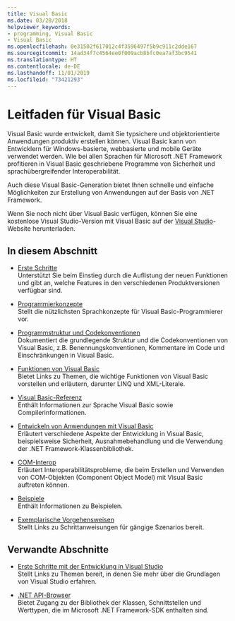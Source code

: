 ```yaml
---
title: Visual Basic
ms.date: 03/28/2018
helpviewer_keywords:
- programming, Visual Basic
- Visual Basic
ms.openlocfilehash: 0e31502f617012c4f3596497f5b9c911c2dde167
ms.sourcegitcommit: 14ad34f7c4564ee0f009acb8bfc0ea7af3bc9541
ms.translationtype: HT
ms.contentlocale: de-DE
ms.lasthandoff: 11/01/2019
ms.locfileid: "73421293"
---
```

# <a name="visual-basic-guide"></a>Leitfaden für Visual Basic

Visual Basic wurde entwickelt, damit Sie typsichere und objektorientierte Anwendungen produktiv erstellen können. Visual Basic kann von Entwicklern für Windows-basierte, webbasierte und mobile Geräte verwendet werden. Wie bei allen Sprachen für Microsoft .NET Framework profitieren in Visual Basic geschriebene Programme von Sicherheit und sprachübergreifender Interoperabilität.

Auch diese Visual Basic-Generation bietet Ihnen schnelle und einfache Möglichkeiten zur Erstellung von Anwendungen auf der Basis von .NET Framework.

Wenn Sie noch nicht über Visual Basic verfügen, können Sie eine kostenlose Visual Studio-Version mit Visual Basic auf der [Visual Studio](https://aka.ms/vsdownload?utm_source=mscom&utm_campaign=msdocs)-Website herunterladen.

## <a name="in-this-section"></a>In diesem Abschnitt

- [Erste Schritte](../visual-basic/getting-started/index.md)  
  Unterstützt Sie beim Einstieg durch die Auflistung der neuen Funktionen und gibt an, welche Features in den verschiedenen Produktversionen verfügbar sind.

- [Programmierkonzepte](../visual-basic/programming-guide/concepts/index.md)  
  Stellt die nützlichsten Sprachkonzepte für Visual Basic-Programmierer vor.

- [Programmstruktur und Codekonventionen](../visual-basic/programming-guide/program-structure/program-structure-and-code-conventions.md)  
  Dokumentiert die grundlegende Struktur und die Codekonventionen von Visual Basic, z.B. Benennungskonventionen, Kommentare im Code und Einschränkungen in Visual Basic.

- [Funktionen von Visual Basic](../visual-basic/programming-guide/language-features/index.md)  
  Bietet Links zu Themen, die wichtige Funktionen von Visual Basic vorstellen und erläutern, darunter LINQ und XML-Literale.

- [Visual Basic-Referenz](../visual-basic/reference/index.md)  
  Enthält Informationen zur Sprache Visual Basic sowie Compilerinformationen.

- [Entwickeln von Anwendungen mit Visual Basic](../visual-basic/developing-apps/index.md)  
  Erläutert verschiedene Aspekte der Entwicklung in Visual Basic, beispielsweise Sicherheit, Ausnahmebehandlung und die Verwendung der .NET Framework-Klassenbibliothek.

- [COM-Interop](../visual-basic/programming-guide/com-interop/index.md)  
  Erläutert Interoperabilitätsprobleme, die beim Erstellen und Verwenden von COM-Objekten (Component Object Model) mit Visual Basic auftreten können.

- [Beispiele](https://github.com/dotnet/samples/tree/master/snippets/visualbasic)  
  Enthält Informationen zu Beispielen.

- [Exemplarische Vorgehensweisen](../visual-basic/walkthroughs.md)  
  Stellt Links zu Schrittanweisungen für gängige Szenarios bereit.

## <a name="related-sections"></a>Verwandte Abschnitte

- [Erste Schritte mit der Entwicklung in Visual Studio](/visualstudio/ide/visual-studio-ide)  
  Stellt Links zu Themen bereit, in denen Sie mehr über die Grundlagen von Visual Studio erfahren.

- [.NET API-Browser](../../api/index.md)  
  Bietet Zugang zu der Bibliothek der Klassen, Schnittstellen und Werttypen, die im Microsoft .NET Framework-SDK enthalten sind.
